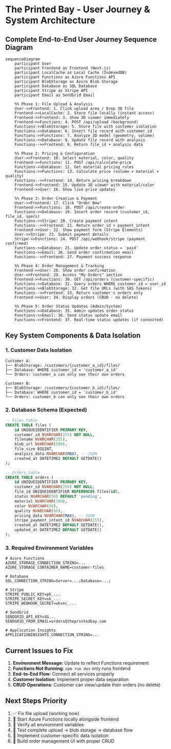 # The Printed Bay - User Journey & System Architecture

## Complete End-to-End User Journey Sequence Diagram

```mermaid
sequenceDiagram
    participant User
    participant Frontend as Frontend (Next.js)
    participant LocalCache as Local Cache (IndexedDB)
    participant Functions as Azure Functions API
    participant BlobStorage as Azure Blob Storage
    participant Database as SQL Database
    participant Stripe as Stripe API
    participant Email as SendGrid Email

    %% Phase 1: File Upload & Analysis
    User->>Frontend: 1. Click upload area / Drop 3D file
    Frontend->>LocalCache: 2. Store file locally (instant access)
    Frontend->>Frontend: 3. Show 3D viewer immediately
    Frontend->>Functions: 4. POST /api/upload (background)
    Functions->>BlobStorage: 5. Store file with customer isolation
    Functions->>Database: 6. Insert file record with customer_id
    Functions->>Functions: 7. Analyze 3D model (geometry, volume)
    Functions->>Database: 8. Update file record with analysis
    Functions-->>Frontend: 9. Return file_id + analysis data

    %% Phase 2: Pricing & Configuration
    User->>Frontend: 10. Select material, color, quality
    Frontend->>Functions: 11. POST /api/calculate-price
    Functions->>Database: 12. Get material pricing rules
    Functions->>Functions: 13. Calculate price (volume × material × quality)
    Functions-->>Frontend: 14. Return pricing breakdown
    Frontend->>Frontend: 15. Update 3D viewer with material/color
    Frontend->>User: 16. Show live price updates

    %% Phase 3: Order Creation & Payment
    User->>Frontend: 17. Click "Order Now"
    Frontend->>Functions: 18. POST /api/create-order
    Functions->>Database: 19. Insert order record (customer_id, file_id, specs)
    Functions->>Stripe: 20. Create payment intent
    Functions-->>Frontend: 21. Return order_id + payment_intent
    Frontend->>User: 22. Show payment form (Stripe Elements)
    User->>Stripe: 23. Submit payment details
    Stripe->>Functions: 24. POST /api/webhook/stripe (payment confirmed)
    Functions->>Database: 25. Update order status = 'paid'
    Functions->>Email: 26. Send order confirmation email
    Functions-->>Frontend: 27. Payment success response

    %% Phase 4: Order Management & Tracking
    Frontend->>User: 28. Show order confirmation
    User->>Frontend: 29. Access "My Orders" section
    Frontend->>Functions: 30. GET /api/orders (customer-specific)
    Functions->>Database: 31. Query orders WHERE customer_id = user_id
    Functions->>BlobStorage: 32. Get file URLs (with SAS tokens)
    Functions-->>Frontend: 33. Return customer's orders only
    Frontend->>User: 34. Display orders (CRUD - no delete)

    %% Phase 5: Order Status Updates (Admin/System)
    Functions->>Database: 35. Admin updates order status
    Functions->>Email: 36. Send status update email
    Functions->>Frontend: 37. Real-time status updates (if connected)
```

## Key System Components & Data Isolation

### 1. **Customer Data Isolation**
```
Customer A:
├── BlobStorage: /customers/{customer_a_id}/files/
├── Database: WHERE customer_id = 'customer_a_id'
└── Orders: customer_a can only see their own orders

Customer B:
├── BlobStorage: /customers/{customer_b_id}/files/  
├── Database: WHERE customer_id = 'customer_b_id'
└── Orders: customer_b can only see their own orders
```

### 2. **Database Schema (Expected)**
```sql
-- Files table
CREATE TABLE files (
    id UNIQUEIDENTIFIER PRIMARY KEY,
    customer_id NVARCHAR(255) NOT NULL,
    filename NVARCHAR(255),
    blob_url NVARCHAR(500),
    file_size BIGINT,
    analysis_data NVARCHAR(MAX), -- JSON
    created_at DATETIME2 DEFAULT GETDATE()
);

-- Orders table  
CREATE TABLE orders (
    id UNIQUEIDENTIFIER PRIMARY KEY,
    customer_id NVARCHAR(255) NOT NULL,
    file_id UNIQUEIDENTIFIER REFERENCES files(id),
    status NVARCHAR(50) DEFAULT 'pending',
    material NVARCHAR(100),
    color NVARCHAR(50),
    quality NVARCHAR(50),
    pricing_data NVARCHAR(MAX), -- JSON
    stripe_payment_intent_id NVARCHAR(255),
    created_at DATETIME2 DEFAULT GETDATE(),
    updated_at DATETIME2 DEFAULT GETDATE()
);
```

### 3. **Required Environment Variables**
```env
# Azure Functions
AZURE_STORAGE_CONNECTION_STRING=...
AZURE_STORAGE_CONTAINER_NAME=customer-files

# Database  
SQL_CONNECTION_STRING=Server=...;Database=...;

# Stripe
STRIPE_PUBLIC_KEY=pk_...
STRIPE_SECRET_KEY=sk_...
STRIPE_WEBHOOK_SECRET=whsec_...

# SendGrid
SENDGRID_API_KEY=SG...
SENDGRID_FROM_EMAIL=orders@theprintedbay.com

# Application Insights
APPLICATIONINSIGHTS_CONNECTION_STRING=...
```

## Current Issues to Fix

1. **Environment Message**: Update to reflect Functions requirement
2. **Functions Not Running**: `npm run dev` only runs frontend
3. **End-to-End Flow**: Connect all services properly
4. **Customer Isolation**: Implement proper data separation
5. **CRUD Operations**: Customer can view/update their orders (no delete)

## Next Steps Priority

1. ✅ Fix file upload (working now)
2. 🔧 Start Azure Functions locally alongside frontend  
3. 🔧 Verify all environment variables
4. 🔧 Test complete upload → blob storage → database flow
5. 🔧 Implement customer-specific data isolation
6. 🔧 Build order management UI with proper CRUD
